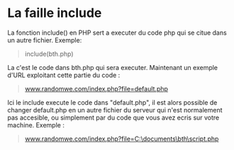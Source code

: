 # La faille include

La fonction include() en PHP sert a executer du code php qui se citue dans un autre fichier. Exemple: 

>include(bth.php)

La c'est le code dans bth.php qui sera executer.
Maintenant un exemple d'URL exploitant cette partie du code :

>www.randomwe.com/index.php?file=default.php

Ici le include execute le code dans "default.php", il est alors possible de changer default.php en un autre fichier du serveur qui n'est normalement pas accesible, ou simplement par du code que vous avez ecris sur votre machine.
Exemple : 

>www.randomwe.com/index.php?file=C:\documents\bth\script.php


